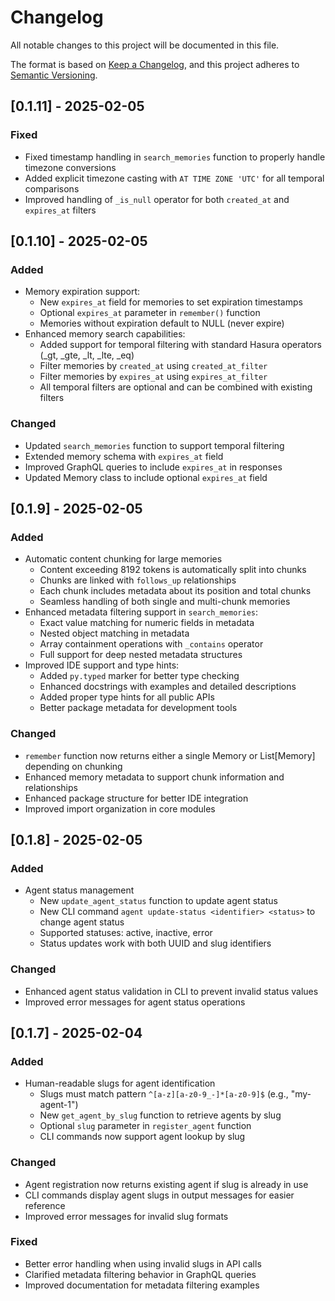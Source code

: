 # Changelog

All notable changes to this project will be documented in this file.

The format is based on [Keep a Changelog](https://keepachangelog.com/en/1.0.0/),
and this project adheres to [Semantic Versioning](https://semver.org/spec/v2.0.0.html).

## [0.1.11] - 2025-02-05

### Fixed
- Fixed timestamp handling in `search_memories` function to properly handle timezone conversions
- Added explicit timezone casting with `AT TIME ZONE 'UTC'` for all temporal comparisons
- Improved handling of `_is_null` operator for both `created_at` and `expires_at` filters

## [0.1.10] - 2025-02-05

### Added
- Memory expiration support:
  - New `expires_at` field for memories to set expiration timestamps
  - Optional `expires_at` parameter in `remember()` function
  - Memories without expiration default to NULL (never expire)
- Enhanced memory search capabilities:
  - Added support for temporal filtering with standard Hasura operators (_gt, _gte, _lt, _lte, _eq)
  - Filter memories by `created_at` using `created_at_filter`
  - Filter memories by `expires_at` using `expires_at_filter`
  - All temporal filters are optional and can be combined with existing filters

### Changed
- Updated `search_memories` function to support temporal filtering
- Extended memory schema with `expires_at` field
- Improved GraphQL queries to include `expires_at` in responses
- Updated Memory class to include optional `expires_at` field

## [0.1.9] - 2025-02-05

### Added
- Automatic content chunking for large memories
  - Content exceeding 8192 tokens is automatically split into chunks
  - Chunks are linked with `follows_up` relationships
  - Each chunk includes metadata about its position and total chunks
  - Seamless handling of both single and multi-chunk memories
- Enhanced metadata filtering support in `search_memories`:
  - Exact value matching for numeric fields in metadata
  - Nested object matching in metadata
  - Array containment operations with `_contains` operator
  - Full support for deep nested metadata structures
- Improved IDE support and type hints:
  - Added `py.typed` marker for better type checking
  - Enhanced docstrings with examples and detailed descriptions
  - Added proper type hints for all public APIs
  - Better package metadata for development tools

### Changed
- `remember` function now returns either a single Memory or List[Memory] depending on chunking
- Enhanced memory metadata to support chunk information and relationships
- Enhanced package structure for better IDE integration
- Improved import organization in core modules

## [0.1.8] - 2025-02-05

### Added
- Agent status management
  - New `update_agent_status` function to update agent status
  - New CLI command `agent update-status <identifier> <status>` to change agent status
  - Supported statuses: active, inactive, error
  - Status updates work with both UUID and slug identifiers

### Changed
- Enhanced agent status validation in CLI to prevent invalid status values
- Improved error messages for agent status operations

## [0.1.7] - 2025-02-04

### Added
- Human-readable slugs for agent identification
  - Slugs must match pattern `^[a-z][a-z0-9_-]*[a-z0-9]$` (e.g., "my-agent-1")
  - New `get_agent_by_slug` function to retrieve agents by slug
  - Optional `slug` parameter in `register_agent` function
  - CLI commands now support agent lookup by slug

### Changed
- Agent registration now returns existing agent if slug is already in use
- CLI commands display agent slugs in output messages for easier reference
- Improved error messages for invalid slug formats

### Fixed
- Better error handling when using invalid slugs in API calls
- Clarified metadata filtering behavior in GraphQL queries
- Improved documentation for metadata filtering examples
 
